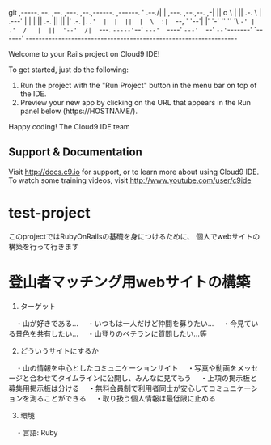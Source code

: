 git 
     ,-----.,--.                  ,--. ,---.   ,--.,------.  ,------.
    '  .--./|  | ,---. ,--.,--. ,-|  || o   \  |  ||  .-.  \ |  .---'
    |  |    |  || .-. ||  ||  |' .-. |`..'  |  |  ||  |  \  :|  `--, 
    '  '--'\|  |' '-' ''  ''  '\ `-' | .'  /   |  ||  '--'  /|  `---.
     `-----'`--' `---'  `----'  `---'  `--'    `--'`-------' `------'
    ----------------------------------------------------------------- 


Welcome to your Rails project on Cloud9 IDE!

To get started, just do the following:

1. Run the project with the "Run Project" button in the menu bar on top of the IDE.
2. Preview your new app by clicking on the URL that appears in the Run panel below (https://HOSTNAME/).

Happy coding!
The Cloud9 IDE team


## Support & Documentation

Visit http://docs.c9.io for support, or to learn more about using Cloud9 IDE. 
To watch some training videos, visit http://www.youtube.com/user/c9ide
# test-project

このprojectではRubyOnRailsの基礎を身につけるために、
個人でwebサイトの構築を行って行きます

# 登山者マッチング用webサイトの構築

1. ターゲット

　・山が好きである...
　・いつもは一人だけど仲間を募りたい...
　・今見ている景色を共有したい...
　・山登りのベテランに質問したい...等

2. どういうサイトにするか

　・山の情報を中心としたコミュニケーションサイト
　・写真や動画をメッセージと合わせてタイムラインに公開し、みんなに見てもう
　・上項の掲示板と募集用掲示板は分ける
　・無料会員制で利用者同士が安心してコミュニケーションを測ることができる
　・取り扱う個人情報は最低限に止める

3. 環境

　・言語: Ruby